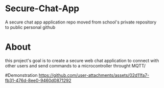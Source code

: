 # Secure-Chat-App
A secure chat app application repo moved from school's private repository to public personal github

# About
this project's goal is to create a secure web chat application
to connect with other users and send commands to 
a microcontroller throught MQTT/

#Demonstration
https://github.com/user-attachments/assets/02d11fa7-fb31-476d-8ee0-9460d0871292

